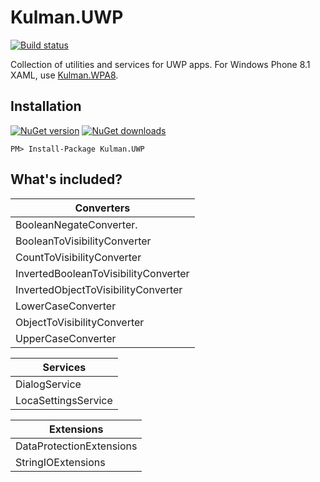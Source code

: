 Kulman.UWP
============

[![Build status](https://ci.appveyor.com/api/projects/status/hxaglfhf17d6yrab?svg=true)](https://ci.appveyor.com/project/igorkulman/kulman-wpa81)

Collection of utilities and services for UWP apps. For Windows Phone 8.1 XAML, use [Kulman.WPA8](https://github.com/igorkulman/Kulman.WPA81).

## Installation

[![NuGet version](http://img.shields.io/nuget/v/Kulman.UWP.svg?style=flat)](https://nuget.org/packages/Kulman.UWP)  [![NuGet downloads](http://img.shields.io/nuget/dt/Kulman.UWP.svg?style=flat)](https://nuget.org/packages/Kulman.UWP)

    PM> Install-Package Kulman.UWP

## What's included?

| Converters    |
| ------------- |
| BooleanNegateConverter. |
| BooleanToVisibilityConverter |
| CountToVisibilityConverter |
| InvertedBooleanToVisibilityConverter |
| InvertedObjectToVisibilityConverter |
| LowerCaseConverter |
| ObjectToVisibilityConverter |
| UpperCaseConverter |

| Services |
| ------------- |
| DialogService |
| LocaSettingsService |

| Extensions | 
| ------------- |
| DataProtectionExtensions |
| StringIOExtensions |

